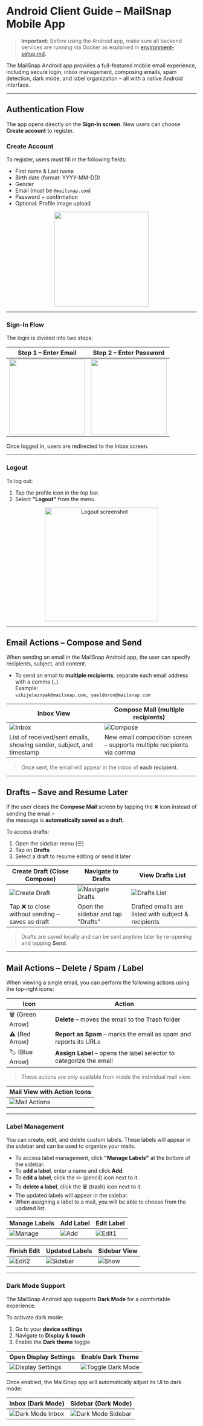 # Android Client Guide – MailSnap Mobile App

> **Important:** Before using the Android app, make sure all backend services are running via Docker as explained in [environment-setup.md](environment-setup.md).

The MailSnap Android app provides a full-featured mobile email experience, including secure login, inbox management, composing emails, spam detection, dark mode, and label organization – all with a native Android interface.

---

## Authentication Flow

The app opens directly on the **Sign-In screen**. New users can choose **Create account** to register.

### Create Account

To register, users must fill in the following fields:

- First name & Last name  
- Birth date (format: YYYY-MM-DD)  
- Gender  
- Email (must be `@mailsnap.com`)  
- Password + confirmation  
- Optional: Profile image upload

<p align="center">
  <img src="assets/signup-android.jpg" width="250"/>
</p>

---

### Sign-In Flow

The login is divided into two steps:

| Step 1 – Enter Email | Step 2 – Enter Password |
|----------------------|-------------------------|
| <img src="assets/login1-android.jpg" width="200"/> | <img src="assets/login2-android.jpg" width="200"/> |

Once logged in, users are redirected to the Inbox screen.

---

### Logout

To log out:

1. Tap the profile icon in the top bar.
2. Select **"Logout"** from the menu.

<p align="center">
  <img src="assets/logout-android.jpg" width="300" alt="Logout screenshot"/>
</p>

---

## Email Actions – Compose and Send 

When sending an email in the MailSnap Android app, the user can specify recipients, subject, and content.

- To send an email to **multiple recipients**, separate each email address with a comma (`,`).  
  Example:  
  `vikijeleznyak@mailsnap.com, yaeldoron@mailsnap.com`

| Inbox View                                       | Compose Mail (multiple recipients)                      |
|--------------------------------------------------|---------------------------------------------------------|
| ![Inbox](assets/inbox-android.jpg)               | ![Compose](assets/compose-android.jpg)                  |
| List of received/sent emails, showing sender, subject, and timestamp | New email composition screen – supports multiple recipients via comma |

> Once sent, the email will appear in the inbox of **each recipient**.

---

## Drafts – Save and Resume Later 

If the user closes the **Compose Mail** screen by tapping the ❌ icon instead of sending the email –  
the message is **automatically saved as a draft**.

To access drafts:

1. Open the sidebar menu (☰)
2. Tap on **Drafts**
3. Select a draft to resume editing or send it later

| Create Draft (Close Compose)                     | Navigate to Drafts                              | View Drafts List                          |
|--------------------------------------------------|--------------------------------------------------|-------------------------------------------|
| ![Create Draft](assets/create-draft-android.png) | ![Navigate Drafts](assets/navigate-drafts-android.png)  | ![Drafts List](assets/drafts-android.jpg)    |
| Tap ❌ to close without sending – saves as draft | Open the sidebar and tap "Drafts"               | Drafted emails are listed with subject & recipients |

> Drafts are saved locally and can be sent anytime later by re-opening and tapping **Send**.

---

## Mail Actions – Delete / Spam / Label

When viewing a single email, you can perform the following actions using the top-right icons:

| Icon                  | Action                          |
|-----------------------|----------------------------------|
| 🗑️ (Green Arrow)      | **Delete** – moves the email to the Trash folder |
| ⚠️ (Red Arrow)        | **Report as Spam** – marks the email as spam and reports its URLs |
| 🏷️ (Blue Arrow)       | **Assign Label** – opens the label selector to categorize the email |

> These actions are only available from inside the individual mail view.

| Mail View with Action Icons                         |
|-----------------------------------------------------|
| ![Mail Actions](assets/mailview-android.png)        |

---

### Label Management

You can create, edit, and delete custom labels. These labels will appear in the sidebar and can be used to organize your mails.

- To access label management, click **"Manage Labels"** at the bottom of the sidebar.
- To **add a label**, enter a name and click **Add**.
- To **edit a label**, click the ✏️ (pencil) icon next to it.
- To **delete a label**, click the 🗑️ (trash) icon next to it.
- The updated labels will appear in the sidebar.
- When assigning a label to a mail, you will be able to choose from the updated list.

| Manage Labels | Add Label | Edit Label |
|---------------|-----------|------------|
| ![Manage](assets/manage-labels-android.png) | ![Add](assets/add-label-android.jpg) | ![Edit1](assets/edit-label1-android.jpg) |

| Finish Edit | Updated Labels   | Sidebar View   |
|-------------|------------------|----------------|
| ![Edit2](assets/edit-label2-android.jpg) | ![Sidebar](assets/show-edited-label-android.jpg) | ![Show](assets/labels-list-android.jpg) |

---

### Dark Mode Support

The MailSnap Android app supports **Dark Mode** for a comfortable experience.

To activate dark mode:

1. Go to your **device settings**
2. Navigate to **Display & touch**
3. Enable the **Dark theme** toggle

| Open Display Settings | Enable Dark Theme |
|------------------------|-------------------|
| ![Display Settings](assets/display-touch-android.png) | ![Toggle Dark Mode](assets/dark-mode-switch-android.png) |

Once enabled, the MailSnap app will automatically adjust its UI to dark mode:

| Inbox (Dark Mode) | Sidebar (Dark Mode) |
|--------------------|---------------------|
| ![Dark Mode Inbox](assets/dark1-android.jpg) | ![Dark Mode Sidebar](assets/dark2-android.jpg) |







